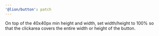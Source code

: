```yaml
---
'@lion/button': patch
---
```


On top of the 40x40px min height and width, set width/height to 100% so that the clickarea covers the entire width or height of the button.
